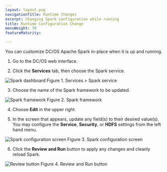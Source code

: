 ```yaml
---
layout: layout.pug
navigationTitle: Runtime Changes
excerpt: Changing Spark configuration while running
title: Runtime Configuration Change
menuWeight: 70
featureMaturity:

---
```


You can customize DC/OS Apache Spark in-place when it is up and running.

1.  Go to the DC/OS web interface.

2.  Click the **Services** tab, then choose the Spark service.

![Spark dashboard](/img/spark-dashboard.png)
Figure 1. Services > Spark service

3. Choose the name of the Spark framework to be updated.

![Spark framework](/img/spark-framework-details.png)
Figure 2. Spark framework

4.  Choose **Edit** in the upper right.

5.  In the screen that appears, update any field(s) to their desired value(s). You may configure the **Service**, **Security**, or **HDFS** settings from the left hand menu.

![Spark configuration screen](/img/spark-config-properties.png)
Figure 3. Spark configuration screen

6.  Click the **Review and Run** button to apply any changes and cleanly reload Spark.

![Review button](/1.11/img/review-and-run.png)
Figure 4.  Review and Run button
